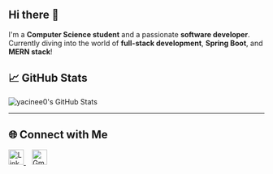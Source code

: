 ## Hi there 👋
I'm a **Computer Science student** and a passionate **software developer**.  
Currently diving into the world of **full-stack development**, **Spring Boot**, and **MERN stack**!

## 📈 GitHub Stats

![yacinee0's GitHub Stats](https://github-readme-stats.vercel.app/api?username=yacinee0&show_icons=true&theme=tokyonight)

---


## 🌐 Connect with Me

<p align="left">
  <a href="https://www.linkedin.com/in/yacine-kedjour-5b8313310/" target="_blank">
    <img src="https://cdn.jsdelivr.net/gh/simple-icons/simple-icons/icons/linkedin.svg" alt="LinkedIn" width="30" height="30" />
  </a>
  &nbsp;&nbsp;
  <a href="mailto:yacineked000@gmail.com" target="_blank">
    <img src="https://cdn.jsdelivr.net/gh/simple-icons/simple-icons/icons/gmail.svg" alt="Gmail" width="30" height="30" />
  </a>
</p>


